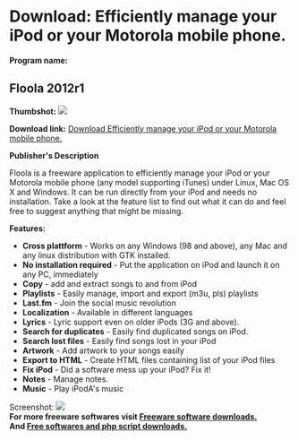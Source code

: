 # Download: Efficiently manage your iPod or your Motorola mobile phone.

**Program name:**

## Floola 2012r1

  
**Thumbshot:** ![](http://www.freewarefiles.com/screenshot/floola1_md.gif)   
  
**Download link:** [Download Efficiently manage your iPod or your Motorola mobile phone.](http://freesoftwares.boysofts.com/Floola_program_23679.html)  
  


**Publisher's Description**  
  


Floola is a freeware application to efficiently manage your iPod or your Motorola mobile phone (any model supporting iTunes) under Linux, Mac OS X and Windows. It can be run directly from your iPod and needs no installation. Take a look at the feature list to find out what it can do and feel free to suggest anything that might be missing. 

**Features:**

  * **Cross plattform** \- Works on any Windows (98 and above), any Mac and any linux distribution with GTK installed. 
  * **No installation required** \- Put the application on iPod and launch it on any PC, immediately 
  * **Copy** \- add and extract songs to and from iPod 
  * **Playlists** \- Easily manage, import and export (m3u, pls) playlists 
  * **Last.fm** \- Join the social music revolution 
  * **Localization** \- Available in different languages 
  * **Lyrics** \- Lyric support even on older iPods (3G and above). 
  * **Search for duplicates** \- Easily find duplicated songs on iPod. 
  * **Search lost files** \- Easily find songs lost in your iPod 
  * **Artwork** \- Add artwork to your songs easily 
  * **Export to HTML** \- Create HTML files containing list of your iPod files 
  * **Fix iPod** \- Did a software mess up your iPod? Fix it! 
  * **Notes** \- Manage notes. 
  * **Music** \- Play iPodA's music 

  
  
Screenshot: ![](http://www.freewarefiles.com/screenshot/floola1.gif)   
**For more freeware softwares visit [Freeware software downloads.](http://freesoftwares.boysofts.com/)**   
**And [Free softwares and php script downloads.](http://www.boysofts.com/)**
